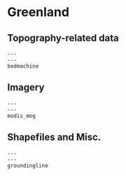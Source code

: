 # Greenland

## Topography-related data

```{nbgallery}
---
---
bedmachine
```

## Imagery

```{nbgallery}
---
---
modis_mog
```

## Shapefiles and Misc.

```{nbgallery}
---
---
groundingline
```
